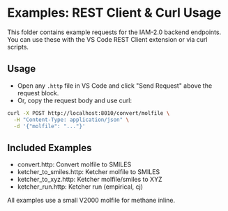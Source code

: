 # Examples: REST Client & Curl Usage

This folder contains example requests for the IAM-2.0 backend endpoints. You can use these with the VS Code REST Client extension or via curl scripts.

## Usage

- Open any `.http` file in VS Code and click "Send Request" above the request block.
- Or, copy the request body and use curl:

```sh
curl -X POST http://localhost:8010/convert/molfile \
  -H "Content-Type: application/json" \
  -d '{"molfile": "..."}'
```

## Included Examples
- convert.http: Convert molfile to SMILES
- ketcher_to_smiles.http: Ketcher molfile to SMILES
- ketcher_to_xyz.http: Ketcher molfile/smiles to XYZ
- ketcher_run.http: Ketcher run (empirical, cj)

All examples use a small V2000 molfile for methane inline.
